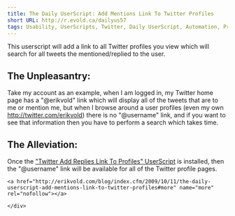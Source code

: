 ```yaml
---
title: The Daily UserScript: Add Mentions Link To Twitter Profiles
short URL: http://r.evold.ca/dailyus57
tags: Usability, UserScripts, Twitter, Daily UserScript, Automation, Productivity
---
```

This userscript will add a link to all Twitter profiles you view which will search for all tweets the mentioned/replied to the user.
</p>

<h2>The Unpleasantry:</h2>
<p>
Take my account as an example, when I am logged in, my Twitter home page has a "@erikvold" link which will display all of the tweets that are to me or mention me, but when I browse around a user profiles (even my own <a title="@erikvold" rel="external" target="_blank" href="http://twitter.com/erikvold">http://twitter.com/erikvold</a>) there is no "@username" link, and if you want to see that information then you have to perform a search which takes time.
</p>

<h2>The Alleviation:</h2>
<p>
Once the <a href="http://userscripts.org/scripts/show/59152" title="Twitter Add Replies Link To Profiles" rel="external nofollow" target="_blank" rev="vote-for">"Twitter Add Replies Link To Profiles" UserScript</a> is installed, then the "@username" link will be available for all of the Twitter profile pages.
</p>

  	<a href="http://erikvold.com/blog/index.cfm/2009/10/11/the-daily-userscript-add-mentions-link-to-twitter-profiles#more" name="more" rel="nofollow"></a>
		
	</div>
	
<script type="text/javascript">
google_ad_client = "pub-5964377618444056";
google_ad_slot = "9885673634";
google_ad_width = 468;
google_ad_height = 60;
</script>
<script type="text/javascript" src="http://pagead2.googlesyndication.com/pagead/show_ads.js"></script><ins style="display:inline-table;border:none;height:60px;margin:0;padding:0;position:relative;visibility:visible;width:468px">
